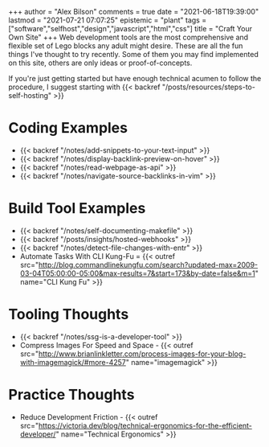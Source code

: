 +++
author = "Alex Bilson"
comments = true
date = "2021-06-18T19:39:00"
lastmod = "2021-07-21 07:07:25"
epistemic = "plant"
tags = ["software","selfhost","design","javascript","html","css"]
title = "Craft Your Own Site"
+++
Web development tools are the most comprehensive and flexible set of Lego blocks any adult might desire. These are all the fun things I've thought to try recently. Some of them you may find implemented on this site, others are only ideas or proof-of-concepts.

If you're just getting started but have enough technical acumen to follow the procedure, I suggest starting with {{< backref "/posts/resources/steps-to-self-hosting" >}}

# Coding Examples
- {{< backref "/notes/add-snippets-to-your-text-input" >}}
- {{< backref "/notes/display-backlink-preview-on-hover" >}}
- {{< backref "/notes/read-webpage-as-api" >}}
- {{< backref "/notes/navigate-source-backlinks-in-vim" >}}

# Build Tool Examples
- {{< backref "/notes/self-documenting-makefile" >}}
- {{< backref "/posts/insights/hosted-webhooks" >}}
- {{< backref "/notes/detect-file-changes-with-entr" >}}
- Automate Tasks With CLI Kung-Fu = {{< outref src="http://blog.commandlinekungfu.com/search?updated-max=2009-03-04T05:00:00-05:00&max-results=7&start=173&by-date=false&m=1" name="CLI Kung Fu" >}}

# Tooling Thoughts
- {{< backref "/notes/ssg-is-a-developer-tool" >}}
- Compress Images For Speed and Space - {{< outref src="http://www.brianlinkletter.com/process-images-for-your-blog-with-imagemagick/#more-4257" name="imagemagick" >}}

# Practice Thoughts
- Reduce Development Friction - {{< outref src="https://victoria.dev/blog/technical-ergonomics-for-the-efficient-developer/" name="Technical Ergonomics" >}}
